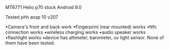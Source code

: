 MT6771 Helio p70 stock Android 9.0

Tested phh aosp 10 v207

•Camera's front and back work
•Fingerprint (rear mounted) works
•Nfc connection works
•wireless charging works
•audio speaker works
•flashlight works
•device has altimeter, barometer, uv light sensor. None of them have been tested. 

